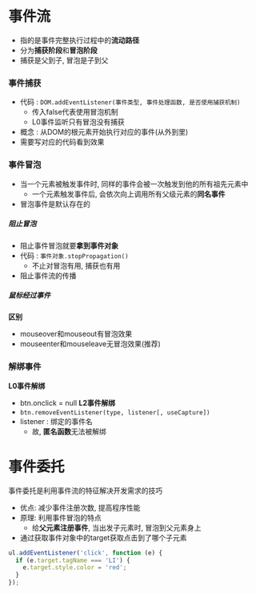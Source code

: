 
# 事件流
- 指的是事件完整执行过程中的**流动路径**
- 分为**捕获阶段**和**冒泡阶段**
- 捕获是父到子, 冒泡是子到父

### 事件捕获
- 代码 : `DOM.addEventListener(事件类型, 事件处理函数, 是否使用捕获机制)`
	- 传入false代表使用冒泡机制
	- L0事件监听只有冒泡没有捕获
- 概念 : 从DOM的根元素开始执行对应的事件(从外到里)
- 需要写对应的代码看到效果

### 事件冒泡
- 当一个元素被触发事件时, 同样的事件会被一次触发到他的所有祖先元素中
	- 一个元素触发事件后, 会依次向上调用所有父级元素的**同名事件**
- 冒泡事件是默认存在的

##### 阻止冒泡
- 阻止事件冒泡就要**拿到事件对象**
- 代码 : `事件对象.stopPropagation()`
	- 不止对冒泡有用, 捕获也有用
- 阻止事件流的传播

##### 鼠标经过事件
**区别**
- mouseover和mouseout有冒泡效果
- mouseenter和mouseleave无冒泡效果(推荐)

### 解绑事件

**L0事件解绑**
- btn.onclick = null
**L2事件解绑**
- `btn.removeEventListener(type, listener[, useCapture])`
- listener : 绑定的事件名
	- 故, **匿名函数**无法被解绑

# 事件委托
事件委托是利用事件流的特征解决开发需求的技巧

- 优点: 减少事件注册次数, 提高程序性能
- 原理: 利用事件冒泡的特点
	- 给**父元素注册事件**, 当出发子元素时, 冒泡到父元素身上
- 通过获取事件对象中的target获取点击到了哪个子元素
```js
ul.addEventListener('click', function (e) {
  if (e.target.tagName === 'LI') {
	e.target.style.color = 'red';
  }
});
```

















